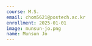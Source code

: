 ```yaml
---
course: M.S.
email: chom5621@postech.ac.kr
enrollment: 2025-01-01
image: munsun-jo.png
name: Munsun Jo
---
```

